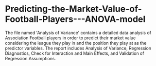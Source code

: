 # Predicting-the-Market-Value-of-Football-Players---ANOVA-model
The file named 'Analysis of Variance' contains a detailed data analysis of Association Football players in order to predict their market value considering the league they play in and the position they play at as the predictor variables. The report includes Analysis of Variance, Regression Diagnostics, Check for Interaction and Main Effects, and Validation of Regression Assumptions. 

